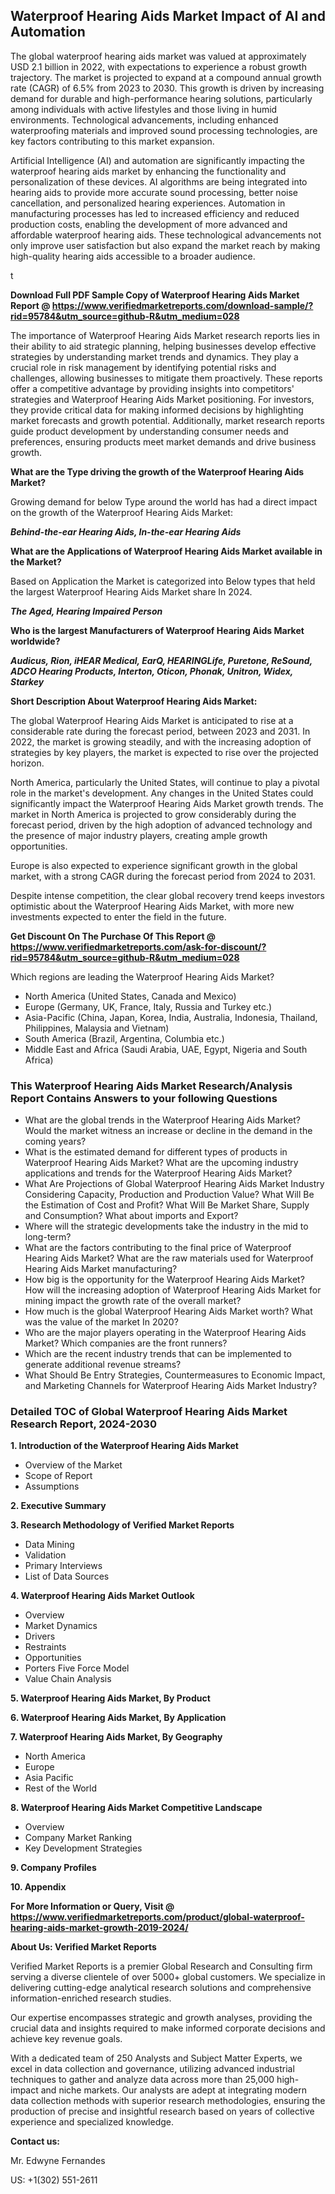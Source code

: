 <h2>Waterproof Hearing Aids Market Impact of AI and Automation</h2><p>The global waterproof hearing aids market was valued at approximately USD 2.1 billion in 2022, with expectations to experience a robust growth trajectory. The market is projected to expand at a compound annual growth rate (CAGR) of 6.5% from 2023 to 2030. This growth is driven by increasing demand for durable and high-performance hearing solutions, particularly among individuals with active lifestyles and those living in humid environments. Technological advancements, including enhanced waterproofing materials and improved sound processing technologies, are key factors contributing to this market expansion.</p><p>Artificial Intelligence (AI) and automation are significantly impacting the waterproof hearing aids market by enhancing the functionality and personalization of these devices. AI algorithms are being integrated into hearing aids to provide more accurate sound processing, better noise cancellation, and personalized hearing experiences. Automation in manufacturing processes has led to increased efficiency and reduced production costs, enabling the development of more advanced and affordable waterproof hearing aids. These technological advancements not only improve user satisfaction but also expand the market reach by making high-quality hearing aids accessible to a broader audience.</p>t</p><p id="" class=""><strong>Download Full PDF Sample Copy of Waterproof Hearing Aids Market Report @ <a href="https://www.verifiedmarketreports.com/download-sample/?rid=95784&utm_source=github-R&utm_medium=028" target="_blank">https://www.verifiedmarketreports.com/download-sample/?rid=95784&utm_source=github-R&utm_medium=028</a></strong></p><p>The importance of&nbsp;Waterproof Hearing Aids Market research reports lies in their ability to aid strategic planning, helping businesses develop effective strategies by understanding market trends and dynamics. They play a crucial role in risk management by identifying potential risks and challenges, allowing businesses to mitigate them proactively. These reports offer a competitive advantage by providing insights into competitors' strategies and Waterproof Hearing Aids Market positioning. For investors, they provide critical data for making informed decisions by highlighting market forecasts and growth potential. Additionally, market research reports guide product development by understanding consumer needs and preferences, ensuring products meet market demands and drive business growth.</p><p><strong>What are the&nbsp;Type driving the growth of the Waterproof Hearing Aids Market?</strong></p><p id="" class="">Growing demand for below Type around the world has had a direct impact on the growth of the Waterproof Hearing Aids Market:</p><em><strong>Behind-the-ear Hearing Aids, In-the-ear Hearing Aids</strong></em></p><strong>What are the&nbsp;Applications&nbsp;of Waterproof Hearing Aids Market available in the Market?</strong></p><p id="" class="">Based on Application the Market is categorized into Below types that held the largest Waterproof Hearing Aids Market share In 2024.</p><em><strong>The Aged, Hearing Impaired Person</strong></em></p><strong>Who is the largest Manufacturers of Waterproof Hearing Aids Market worldwide?</strong></p><p><em><strong>Audicus, Rion, iHEAR Medical, EarQ, HEARINGLife, Puretone, ReSound, ADCO Hearing Products, Interton, Oticon, Phonak, Unitron, Widex, Starkey</strong></em></p><p id="" class=""><strong>Short Description About Waterproof Hearing Aids Market:</strong></p><p>The global Waterproof Hearing Aids Market is anticipated to rise at a considerable rate during the forecast period, between 2023 and 2031. In 2022, the market is growing steadily, and with the increasing adoption of strategies by key players, the market is expected to rise over the projected horizon.</p><p>North America, particularly the United States, will continue to play a pivotal role in the market's development. Any changes in the United States could significantly impact the Waterproof Hearing Aids Market growth trends. The market in North America is projected to grow considerably during the forecast period, driven by the high adoption of advanced technology and the presence of major industry players, creating ample growth opportunities.</p><p>Europe is also expected to experience significant growth in the global market, with a strong CAGR during the forecast period from 2024 to 2031.</p><p>Despite intense competition, the clear global recovery trend keeps investors optimistic about the Waterproof Hearing Aids Market, with more new investments expected to enter the field in the future.</p><p id="" class=""><strong>Get Discount On The Purchase Of This Report @ <a href="https://www.verifiedmarketreports.com/ask-for-discount/?rid=95784&utm_source=github-R&utm_medium=028" target="_blank">https://www.verifiedmarketreports.com/ask-for-discount/?rid=95784&utm_source=github-R&utm_medium=028</a></strong></p>Which regions are leading the Waterproof Hearing Aids Market?</p><ul><li>North America (United States, Canada and Mexico)</li><li>Europe (Germany, UK, France, Italy, Russia and Turkey etc.)</li><li>Asia-Pacific (China, Japan, Korea, India, Australia, Indonesia, Thailand, Philippines, Malaysia and Vietnam)</li><li>South America (Brazil, Argentina, Columbia etc.)</li><li>Middle East and Africa (Saudi Arabia, UAE, Egypt, Nigeria and South Africa)</li></ul><h3 id="" class="">This Waterproof Hearing Aids Market Research/Analysis Report Contains Answers to your following Questions</h3><ul><li>What are the global trends in the Waterproof Hearing Aids Market? Would the market witness an increase or decline in the demand in the coming years?</li><li>What is the estimated demand for different types of products in Waterproof Hearing Aids Market? What are the upcoming industry applications and trends for the Waterproof Hearing Aids Market?</li><li>What Are Projections of Global Waterproof Hearing Aids Market Industry Considering Capacity, Production and Production Value? What Will Be the Estimation of Cost and Profit? What Will Be Market Share, Supply and Consumption? What about imports and Export?</li><li>Where will the strategic developments take the industry in the mid to long-term?</li><li>What are the factors contributing to the final price of Waterproof Hearing Aids Market? What are the raw materials used for Waterproof Hearing Aids Market manufacturing?</li><li>How big is the opportunity for the Waterproof Hearing Aids Market? How will the increasing adoption of Waterproof Hearing Aids Market for mining impact the growth rate of the overall market?</li><li>How much is the global Waterproof Hearing Aids Market worth? What was the value of the market In 2020?</li><li>Who are the major players operating in the Waterproof Hearing Aids Market? Which companies are the front runners?</li><li>Which are the recent industry trends that can be implemented to generate additional revenue streams?</li><li>What Should Be Entry Strategies, Countermeasures to Economic Impact, and Marketing Channels for Waterproof Hearing Aids Market Industry?</li></ul><h3 id="" class="">Detailed TOC of Global Waterproof Hearing Aids Market Research Report, 2024-2030</h3><p id="" class=""><strong>1. Introduction of the Waterproof Hearing Aids Market</strong></p><ul><li>Overview of the Market</li><li>Scope of Report</li><li>Assumptions</li></ul><p id="" class=""><strong>2. Executive Summary</strong></p><p id="" class=""><strong>3. Research Methodology of Verified Market Reports</strong></p><ul><li>Data Mining</li><li>Validation</li><li>Primary Interviews</li><li>List of Data Sources</li></ul><p id="" class=""><strong>4. Waterproof Hearing Aids Market Outlook</strong></p><ul><li>Overview</li><li>Market Dynamics</li><li>Drivers</li><li>Restraints</li><li>Opportunities</li><li>Porters Five Force Model</li><li>Value Chain Analysis</li></ul><p id="" class=""><strong>5. Waterproof Hearing Aids Market, By Product</strong></p><p id="" class=""><strong>6. Waterproof Hearing Aids Market, By Application</strong></p><p id="" class=""><strong>7. Waterproof Hearing Aids Market, By Geography</strong></p><ul><li>North America</li><li>Europe</li><li>Asia Pacific</li><li>Rest of the World</li></ul><p id="" class=""><strong>8. Waterproof Hearing Aids Market Competitive Landscape</strong></p><ul><li>Overview</li><li>Company Market Ranking</li><li>Key Development Strategies</li></ul><p id="" class=""><strong>9. Company Profiles</strong></p><p id="" class=""><strong>10. Appendix</strong></p><p id="" class=""><strong>For More Information or Query, Visit @ <a href="https://www.verifiedmarketreports.com/product/global-waterproof-hearing-aids-market-growth-2019-2024/" target="_blank">https://www.verifiedmarketreports.com/product/global-waterproof-hearing-aids-market-growth-2019-2024/</a></strong></p><p id="" class=""><strong>About Us: Verified Market Reports</strong></p><p id="" class="">Verified Market Reports is a premier Global Research and Consulting firm serving a diverse clientele of over 5000+ global customers. We specialize in delivering cutting-edge analytical research solutions and comprehensive information-enriched research studies.</p><p id="" class="">Our expertise encompasses strategic and growth analyses, providing the crucial data and insights required to make informed corporate decisions and achieve key revenue goals.</p><p id="" class="">With a dedicated team of 250 Analysts and Subject Matter Experts, we excel in data collection and governance, utilizing advanced industrial techniques to gather and analyze data across more than 25,000 high-impact and niche markets. Our analysts are adept at integrating modern data collection methods with superior research methodologies, ensuring the production of precise and insightful research based on years of collective experience and specialized knowledge.</p><p id="" class=""><strong>Contact us:</strong></p><p id="" class="">Mr. Edwyne Fernandes</p><p id="" class="">US: +1(302) 551-2611</p>